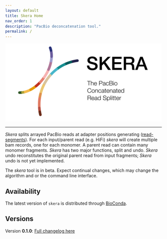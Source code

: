 ```yaml
---
layout: default
title: Skera Home
nav_order: 1
description: "PacBio deconcatenation tool."
permalink: /
---
```



<p align="center">
  <img src="img/skera-card.png" alt="skera logo" width="600px"/>
</p>

***

_Skera_ splits arrayed PacBio reads at adapter positions generating ([read-segments](/read-segments)). For each input/parent read (e.g. HiFi) _skera_ will create multiple bam records, one for each monomer. A parent read can contain many monomer fragments. _Skera_ has two major functions, split and undo. _Skera_ undo reconstitutes the original parent read from input fragments; _Skera_ undo is not yet implemented.

The _skera_ tool is in beta. Expect continual changes, which may change the algorithm and or the command line interface. 

## Availability
The latest version of `skera` is distributed through [BioConda](https://github.com/PacificBiosciences/pbbioconda).

## Versions
Version **0.1.0**: [Full changelog here](/change-log)
